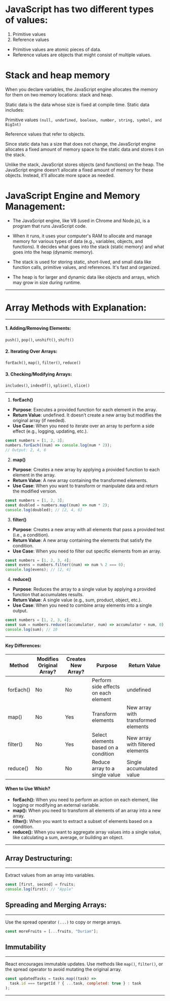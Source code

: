 # JavaScript has two different types of values:

1. Primitive values
2. Reference values

- Primitive values are atomic pieces of data.
- Reference values are objects that might consist of multiple values.

# Stack and heap memory

When you declare variables, the JavaScript engine allocates the memory for them on two memory locations: stack and heap.

Static data is the data whose size is fixed at compile time. Static data includes:

Primitive values `(null, undefined, boolean, number, string, symbol, and BigInt)`

Reference values that refer to objects.

Since static data has a size that does not change, the JavaScript engine allocates a fixed amount of memory space to the static data and stores it on the stack.

Unlike the stack, JavaScript stores objects (and functions) on the heap. The JavaScript engine doesn’t allocate a fixed amount of memory for these objects. Instead, it’ll allocate more space as needed.

# JavaScript Engine and Memory Management:

- The JavaScript engine, like V8 (used in Chrome and Node.js), is a program that runs JavaScript code.

- When it runs, it uses your computer's RAM to allocate and manage memory for various types of data (e.g., variables, objects, and functions). It decides what goes into the stack (static memory) and what goes into the heap (dynamic memory).

- The stack is used for storing static, short-lived, and small data like function calls, primitive values, and references. It's fast and organized.

- The heap is for larger and dynamic data like objects and arrays, which may grow in size during runtime.
---

# Array Methods with Explanation:
---

#### 1. Adding/Removing Elements:
`push()`, `pop()`, `unshift()`, `shift()`

#### 2. Iterating Over Arrays:
`forEach()`, `map()`, `filter()`, `reduce()`

#### 3. Checking/Modifying Arrays:
`includes()`, `indexOf()`, `splice()`, `slice()`

---

1. **forEach()**

- **Purpose**: Executes a provided function for each element in the array.
- **Return Value**: undefined. It doesn’t create a new array but modifies the original array (if needed).
- **Use Case**: When you need to iterate over an array to perform a side effect (e.g., logging, updating, etc.).
```javascript
const numbers = [1, 2, 3];
numbers.forEach((num) => console.log(num * 2));
// Output: 2, 4, 6
```
2. **map()**
- **Purpose**: Creates a new array by applying a provided function to each element in the array.
- **Return Value**: A new array containing the transformed elements.
- **Use Case**: When you want to transform or manipulate data and return the modified version.
```javascript
const numbers = [1, 2, 3];
const doubled = numbers.map((num) => num * 2);
console.log(doubled); // [2, 4, 6]
```
3. **filter()**
- **Purpose**: Creates a new array with all elements that pass a provided test (i.e., a condition).
- **Return Value**: A new array containing the elements that satisfy the condition.
- **Use Case**: When you need to filter out specific elements from an array.
```javascript
const numbers = [1, 2, 3, 4];
const evens = numbers.filter((num) => num % 2 === 0);
console.log(evens); // [2, 4]
```
4. **reduce()**
- **Purpose**: Reduces the array to a single value by applying a provided function that accumulates results.
- **Return Value**: A single value (e.g., sum, product, object, etc.).
- **Use Case**: When you need to combine array elements into a single output.
```javascript
const numbers = [1, 2, 3, 4];
const sum = numbers.reduce((accumulator, num) => accumulator + num, 0);
console.log(sum); // 10
```
---

#### Key Differences:
| Method	| Modifies Original Array?|	Creates New Array? | Purpose | Return Value |
|-----------|-------------------------|--------------------|---------|----------------|
| forEach()	| No | No	| Perform side effects on each element|	undefined
| map()	| No |	Yes | Transform elements | New array with transformed elements
|filter()	|No	|Yes	|Select elements based on a condition	| New array with filtered elements
|reduce()	|No	|No	|Reduce array to a single value	| Single accumulated value

#### When to Use Which?
- **forEach():** When you need to perform an action on each element, like logging or modifying an external variable.
- **map():** When you need to transform all elements of an array into a new array.
- **filter():** When you want to extract a subset of elements based on a condition.
- **reduce():** When you want to aggregate array values into a single value, like calculating a sum, average, or building an object.

---
## Array Destructuring:
---
Extract values from an array into variables.

```javascript
const [first, second] = fruits;
console.log(first); // "Apple"
```

## Spreading and Merging Arrays:
---
Use the spread operator `(...)` to copy or merge arrays.

```javascript
const moreFruits = [...fruits, "Durian"];
```

## Immutability
---
React encourages immutable updates. Use methods like `map()`, `filter()`, or the spread operator to avoid mutating the original array.

```javascript
const updatedTasks = tasks.map((task) =>
  task.id === targetId ? { ...task, completed: true } : task
);
```
---
